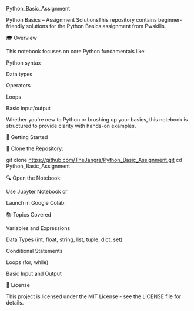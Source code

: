 Python_Basic_Assignment




Python Basics – Assignment SolutionsThis repository contains beginner-friendly solutions for the Python Basics assignment from Pwskills.

🎓 Overview

This notebook focuses on core Python fundamentals like:

Python syntax

Data types

Operators

Loops

Basic input/output

Whether you're new to Python or brushing up your basics, this notebook is structured to provide clarity with hands-on examples.

🚀 Getting Started

🔄 Clone the Repository:

git clone https://github.com/TheJangra/Python_Basic_Assignment.git
cd Python_Basic_Assignment

🔍 Open the Notebook:

Use Jupyter Notebook or

Launch in Google Colab: 

📚 Topics Covered

Variables and Expressions

Data Types (int, float, string, list, tuple, dict, set)

Conditional Statements

Loops (for, while)

Basic Input and Output

📜 License

This project is licensed under the MIT License - see the LICENSE file for details.
